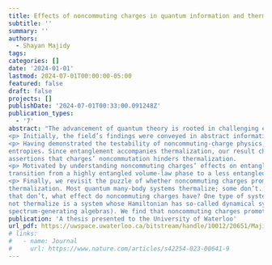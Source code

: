 ```yaml
---
title: Effects of noncommuting charges in quantum information and thermodynamics
subtitle: ''
summary: ''
authors:
  - Shayan Majidy
tags:
categories: []
date: '2024-01-01'
lastmod: 2024-07-01T00:00:00-05:00
featured: false
draft: false
projects: []
publishDate: '2024-07-01T00:33:00.091248Z'
publication_types:
  - '7'
abstract: "The advancement of quantum theory is rooted in challenging established assumptions. This trend persists as quantum theory extends into other fields, including thermodynamics. One such assumption in thermodynamics is that conserved quantities, known as charges, commute. Lifting this assumption has led to a new subfield, noncommuting charges, at the intersection of quantum information and quantum thermodynamics. The work presented in this thesis identifies various effects of noncommuting charges and extends the topic to many-body physics and experiments.
<p> Initially, the field’s findings were conveyed in abstract information-theoretic terms. To transition these findings to experimental practice and tie them to many-body physics, constructing relevant Hamiltonians is essential. We introduce a method for constructing Hamiltonians that globally conserve noncommuting quantities while facilitating their local transport.
<p> Having demonstrated the testability of noncommuting-charge physics, we aim to delineate its effects. To do so, we construct analogous models that differ in whether their charges commute. We find that noncommuting models exhibit higher entanglement
entropies. Since entanglement accompanies thermalization, our result challenges previous
assertions that charges’ noncommutation hinders thermalization.
<p> Motivated by understanding noncommuting charges’ effects on entanglement, we introduce them into monitored quantum circuits. Monitored quantum circuits typically
transition from a highly entangled volume-law phase to a less entangled area-law phase as one increases the rate of measurements. This holds for monitored quantum circuits with no charges and commuting ones. We find that by introducing noncommuting charges into monitored quantum circuits, the area-law phase becomes replaced with a critical phase. Since critical phases are characterized by long-range entanglement, this result reinforces entanglement enhancement by noncommuting charges.
<p> Finally, we revisit the puzzle of whether noncommuting charges promote or hinder
thermalization. Most quantum many-body systems thermalize; some don’t. In those
that don’t, what effect do noncommuting charges have? One type of system that does
not thermalize is a system whose Hamiltonian has so-called dynamical symmetries (or
spectrum-generating algebras). We find that noncommuting charges promote thermalization by reducing the dynamical symmetries in a system."
publication: 'A thesis presented to the University of Waterloo'
url_pdf: https://uwspace.uwaterloo.ca/bitstream/handle/10012/20651/Majidy_Shayan.pdf
# links:
#   - name: Journal
#     url: https://www.nature.com/articles/s42254-023-00641-9
---
```

